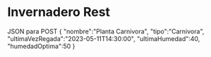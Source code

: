 # Invernadero Rest

JSON para POST
{
    "nombre":"Planta Carnivora",
    "tipo":"Carnivora",
    "ultimaVezRegada":"2023-05-11T14:30:00",
    "ultimaHumedad":40,
    "humedadOptima":50
}
